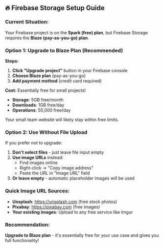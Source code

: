 ## 🔥 **Firebase Storage Setup Guide**

### **Current Situation:**
Your Firebase project is on the **Spark (free) plan**, but Firebase Storage requires the **Blaze (pay-as-you-go) plan**.

### **Option 1: Upgrade to Blaze Plan (Recommended)**

**Steps:**
1. **Click "Upgrade project"** button in your Firebase console
2. **Choose Blaze plan** (pay-as-you-go)
3. **Add payment method** (credit card required)

**Cost:** Essentially free for small projects!
- **Storage**: 5GB free/month
- **Downloads**: 1GB free/day  
- **Operations**: 50,000 free/day

Your small team website will likely stay within free limits.

### **Option 2: Use Without File Upload**

If you prefer not to upgrade:

1. **Don't select files** - just leave file input empty
2. **Use image URLs** instead:
   - Find images online
   - Right-click → "Copy image address"
   - Paste the URL in "Image URL" field
3. **Or leave empty** - automatic placeholder images will be used

### **Quick Image URL Sources:**
- **Unsplash**: https://unsplash.com (free stock photos)
- **Pixabay**: https://pixabay.com (free images)
- **Your existing images**: Upload to any free service like Imgur

### **Recommendation:**
**Upgrade to Blaze plan** - it's essentially free for your use case and gives you full functionality!
